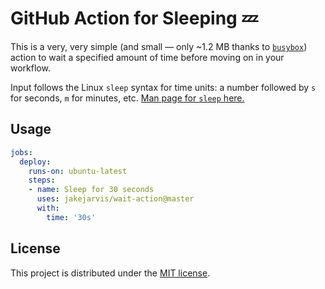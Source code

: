 # GitHub Action for Sleeping 💤

This is a very, very simple (and small — only ~1.2 MB thanks to [`busybox`](https://hub.docker.com/_/busybox)) action to wait a specified amount of time before moving on in your workflow.

Input follows the Linux `sleep` syntax for time units: a number followed by `s` for seconds, `m` for minutes, etc. [Man page for `sleep` here.](https://linux.die.net/man/1/sleep)


## Usage

```yaml
jobs:
  deploy:
    runs-on: ubuntu-latest
    steps:
    - name: Sleep for 30 seconds
      uses: jakejarvis/wait-action@master
      with:
        time: '30s'
```


## License

This project is distributed under the [MIT license](LICENSE.md).
